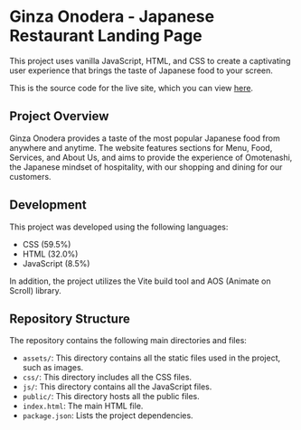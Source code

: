 # Ginza Onodera - Japanese Restaurant Landing Page

This project uses vanilla JavaScript, HTML, and CSS to create a captivating user experience that brings the taste of Japanese food to your screen.

This is the source code for the live site, which you can view [here](https://imaginative-marshmallow-45941c.netlify.app/).

## Project Overview

Ginza Onodera provides a taste of the most popular Japanese food from anywhere and anytime. The website features sections for Menu, Food, Services, and About Us, and aims to provide the experience of Omotenashi, the Japanese mindset of hospitality, with our shopping and dining for our customers.

## Development

This project was developed using the following languages:

- CSS (59.5%)
- HTML (32.0%)
- JavaScript (8.5%)

In addition, the project utilizes the Vite build tool and AOS (Animate on Scroll) library.

## Repository Structure

The repository contains the following main directories and files:

- `assets/`: This directory contains all the static files used in the project, such as images.
- `css/`: This directory includes all the CSS files.
- `js/`: This directory contains all the JavaScript files.
- `public/`: This directory hosts all the public files.
- `index.html`: The main HTML file.
- `package.json`: Lists the project dependencies.

